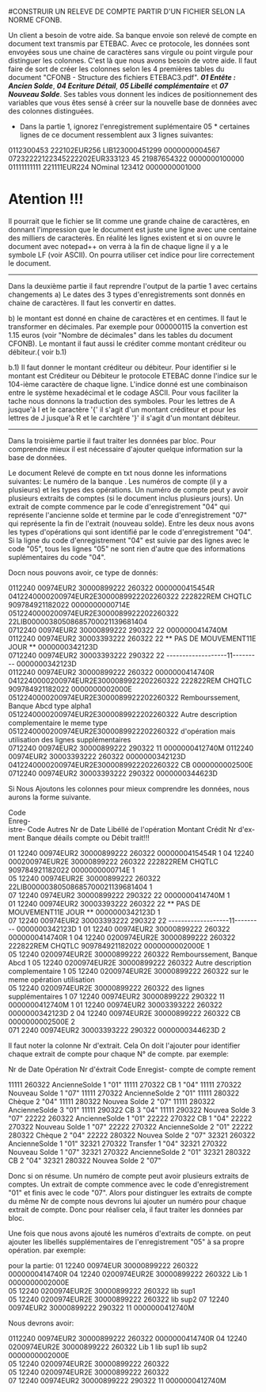 #CONSTRUIR UN RELEVE DE COMPTE PARTIR D'UN FICHIER SELON LA NORME CFONB.

Un client a besoin de votre aide. Sa banque envoie son relevé de compte en document text transmis par ETEBAC. 
Avec ce protocole, les données sont envoyées sous une chaine de caractères sans virgule ou point virgule pour distinguer les colonnes. C'est là que nous avons besoin de votre aide.
Il faut faire de sort de créer les colonnes selon les 4 premières tables du document "CFONB - Structure des fichiers ETEBAC3.pdf". ***01 Entête : Ancien Solde***, ***04 Ecriture Détail***, ***05 Libellé complémentaire*** et ***07 Nouveau Solde***. 
Ses tables vous donnent les indices de positionnement des variables que  vous êtes sensé à  créer sur la nouvelle base de données avec des colonnes distinguées.

* Dans la partie 1, ignorez l'enregistrement suplémentaire 05 *
certaines lignes de ce document ressemblent aux 3 lignes suivantes:

0112300453    222102EUR256    LIB123000451299   0000000004567
07232222122345222202EUR333123  45 21987654322   0000000100000
01111111111   221111EUR224     NOminal 123412   0000000001000

# Atention !!! #
Il pourrait que le fichier se lit comme une grande chaine de caractères, en donnant l'impression que le document est juste une ligne avec une centaine des milliers de caracterès.
En réalité les lignes existent et si on ouvre le document avec notepad++ on verra à la fin de chaque ligne il y a le symbole LF (voir ASCII). On pourra utiliser cet indice pour lire correctement le document.

----------------------------------------------------------------------------
Dans la deuxième partie il faut reprendre l'output de la partie 1 avec certains changements
a) Le dates des 3 types d'enregistrements sont donnés en chaine de caractères. Il faut
    les convertir en dattes.

b) le montant est donné en chaine de caractères et en centimes. Il faut le transformer
    en décimales. Par exemple pour 000000115 la convertion est 1.15 euros (voir "Nombre de décimales"
    dans les tables du document CFONB). Le montant il faut aussi le créditer comme montant créditeur ou débiteur.( voir b.1)

b.1) Il faut donner le montant créditeur ou débiteur.
Pour identifier si le montant est Créditeur ou Débiteur le protocole ETEBAC donne
l'indice sur le 104-ième caractère de chaque ligne. L'indice donné est une combinaison
entre le système hexadécimal et le codage ASCII. Pour vous faciliter la tache nous
donnons la traduction des symboles. Pour les lettres de A  jusque'à I et le caractère '{'
il s'agit d'un montant créditeur et pour les lettres de J jusque'à R et le carchtère '}'
il s'agit d'un montant débiteur.

-----------------------------------------------------------------------------------------------
Dans la troisième partie il faut traiter les données par bloc.
Pour comprendre mieux il est nécessaire d'ajouter quelque information sur la base de données.

Le document Relevé de compte en txt nous donne les informations suivantes: Le numéro de la banque . Les numéros de
compte (il y a plusieurs) et les types des opérations. Un numéro de compte peut y avoir plusieurs extraits de comptes
(si le document inclus plusieurs jours). Un extrait de compte commence par le code d'enregistrement "04" qui représente
l'ancienne solde et termine par le code d'enregistrement "07" qui représente la fin de l'extrait (nouveau solde). Entre
les deux nous avons les types d'opérations qui sont identifié par le code d'enregistrement "04". Si la ligne du code 
d'enregistrement "04" est suivie par des lignes avec le code "05", tous les lignes "05" ne sont rien d'autre que des
informations suplémentaires du code "04".

Docn nous pouvons avoir, ce type de donnés:

0112240    00974EUR2 30000899222  260322                                                  0000000415454R
0412240000200974EUR2E3000089922202260322  222822REM CHQTLC 909784921182022                0000000000714E                
0512240000200974EUR2E3000089922202260322   22LIB00000380508685700021139681404                            
0712240    00974EUR2 30000899222  290322   22                                             0000000414740M                
0112240    00974EUR2 30003393222  260322   22   ** PAS DE MOUVEMENT11E JOUR **            0000000342123D           
0712240    00974EUR2 30003393222  290322   22   -------------------11---------            0000000342123D      
0112240    00974EUR2 30000899222  260322                                                  0000000414740R
0412240000200974EUR2E3000089922202260322  222822REM CHQTLC 909784921182022                0000000002000E                
0512240000200974EUR2E3000089922202260322   Rembourssement, Banque Abcd type alpha1                      
0512240000200974EUR2E3000089922202260322   Autre description complementaire le meme type
0512240000200974EUR2E3000089922202260322   d'opération mais utilisation des lignes supplémentaires                           
0712240    00974EUR2 30000899222  290322   11                                             0000000412740M 
0112240    00974EUR2 30003393222  260322                                                  0000000342123D
0412240000200974EUR2E3000089922202260322      CB                                          0000000002500E                
0712240    00974EUR2 30003393222  290322                                                  0000000344623D

Si Nous Ajoutons les colonnes pour mieux comprendre les données, nous aurons la forme suivante.

Code    
Enreg-  
istre-  Code       Autres       Nr de            Date       Libéllé de l'opération            Montant Crédit    Nr d'ex-                  
ment    Banque     déails       compte                                                        ou Débit          trait!!!

01      12240      00974EUR2    30000899222     260322                                        0000000415454R        1
04      12240  000200974EUR2E   30000899222     260322  222822REM CHQTLC 909784921182022      0000000000714E        1        
05      12240      00974EUR2E   30000899222     260322   22LIB00000380508685700021139681404                         1  
07      12240       0974EUR2    30000899222     290322   22                                   0000000414740M        1        
01      12240      00974EUR2    30003393222     260322   22   ** PAS DE MOUVEMENT11E JOUR **  0000000342123D        1   
07      12240      00974EUR2    30003393222     290322   22   -------------------11---------  0000000342123D        1
01      12240      00974EUR2    30000899222     260322                                        0000000414740R        1
04      12240    0200974EUR2E   30000899222     260322  222822REM CHQTLC 909784921182022      0000000002000E        1        
05      12240    0200974EUR2E   30000899222     260322   Rembourssement, Banque Abcd                                1
05      12240    0200974EUR2E   30000899222     260322   Autre description complementaire                           1
05      12240    0200974EUR2E   30000899222     260322   sur le meme opération utilisation                          
05      12240    0200974EUR2E   30000899222     260322   des lignes supplémentaires                                 1
07      12240      00974EUR2    30000899222     290322   11                                   0000000412740M        1
01      12240      00974EUR2    30003393222     260322                                        0000000342123D        2
04      12240      00974EUR2E   30000899222     260322   CB                                   0000000002500E        2        
071     2240       00974EUR2    30003393222     290322                                        0000000344623D        2


Il faut noter la colonne Nr d'extrait. Cela On doit l'ajouter pour identifier chaque extrait de compte pour chaque N°
de compte. par exemple:

Nr de       Date        Opération           Nr d'éxtrait      Code Enregist-
compte                                      de compte          rement

11111       260322      AncienneSolde           1               "01"
11111       270322       CB                     1               "04"
11111       270322      Nouveau Solde           1               "07"
11111       270322      AncienneSolde           2               "01"
11111       280322      Chèque                  2               "04"
11111       280322      Nouvea Solde            2               "07"
11111       280322      AncienneSolde           3               "01"
11111       290322      CB                      3               "04"
11111       290322      Nouvea Solde            3               "07"
22222       260322      AncienneSolde           1               "01"
22222       270322       CB                     1               "04"
22222       270322      Nouveau Solde           1               "07"
22222       270322      AncienneSolde           2               "01"
22222       280322      Chèque                  2               "04"
22222       280322      Nouvea Solde            2               "07"
32321       260322      AncienneSolde           1               "01"
32321       270322      Transfer                1               "04"
32321       270322      Nouveau Solde           1               "07"
32321       270322      AncienneSolde           2               "01"
32321       280322      CB                      2               "04"
32321       280322      Nouvea Solde            2               "07"

Donc si on résume. Un numéro de compte peut avoir plusieurs extraits de comptes. Un extrait de compte commence avec le
code d'enregistrement "01" et finis avec le code "07". Alors pour distinguer les extraits de compte du même Nr de 
compte nous devrons lui ajouter un numéro pour chaque extrait de compte. Donc pour réaliser cela, il faut traiter les
données par bloc.

Une fois que nous avons ajouté les numéros d'extraits de compte. on peut ajouter les libellés supplémentaires de 
l'enregistrement "05" à sa propre opération.
par exemple:

pour la partie:
01      12240        00974EUR   30000899222     260322             0000000414740R
04      12240    0200974EUR2E   30000899222     260322  Lib 1      0000000002000E                
05      12240    0200974EUR2E   30000899222     260322  lib sup1        
05      12240    0200974EUR2E   30000899222     260322  lib sup2 
07      12240      00974EUR2    30000899222     290322   11        0000000412740M        

Nous devrons avoir:

0112240    00974EUR2 30000899222  260322                                          0000000414740R
04      12240    0200974EUR2E   30000899222     260322   Lib 1 lib sup1 lib sup2  0000000002000E                
05      12240    0200974EUR2E   30000899222     260322                                   
05      12240    0200974EUR2E   30000899222     260322                            
07      12240      00974EUR2    30000899222     290322   11                        0000000412740M 


